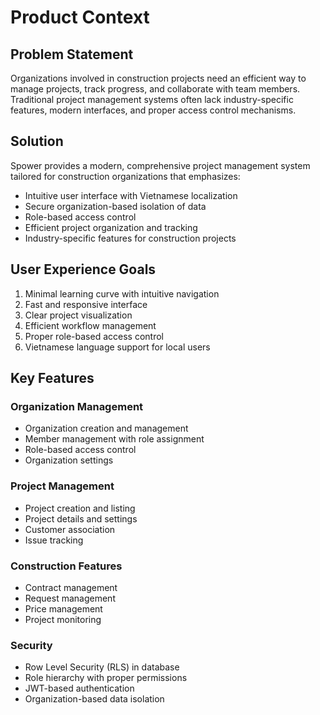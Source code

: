 # Product Context

## Problem Statement

Organizations involved in construction projects need an efficient way to manage projects, track progress, and collaborate with team members. Traditional project management systems often lack industry-specific features, modern interfaces, and proper access control mechanisms.

## Solution

Spower provides a modern, comprehensive project management system tailored for construction organizations that emphasizes:

- Intuitive user interface with Vietnamese localization
- Secure organization-based isolation of data
- Role-based access control
- Efficient project organization and tracking
- Industry-specific features for construction projects

## User Experience Goals

1. Minimal learning curve with intuitive navigation
2. Fast and responsive interface
3. Clear project visualization
4. Efficient workflow management
5. Proper role-based access control
6. Vietnamese language support for local users

## Key Features

### Organization Management

- Organization creation and management
- Member management with role assignment
- Role-based access control
- Organization settings

### Project Management

- Project creation and listing
- Project details and settings
- Customer association
- Issue tracking

### Construction Features

- Contract management
- Request management
- Price management
- Project monitoring

### Security

- Row Level Security (RLS) in database
- Role hierarchy with proper permissions
- JWT-based authentication
- Organization-based data isolation
